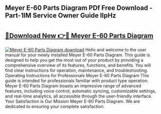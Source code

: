 ## Meyer E-60 Parts Diagram PDf Free Download - Part-1lM Service Owner Guide lIpHz

# <h2><a href="http://dfogg2n.blite.top/?on=Meyer+E-60+Parts+Diagram">🔗Download New 👉🔴 Meyer E-60 Parts Diagram</a></h2>

[![Meyer E-60 Parts Diagram download](https://i.imgur.com/lujVjoI.png)](http://dfogg2n.blite.top/?on=Meyer+E-60+Parts+Diagram)
Hello and welcome to the user manual for your newly installed Meyer E-60 Parts Diagram. This guide is designed to help you get the most out of your product by providing a comprehensive overview of its features, functions, and benefits. You will find clear instructions for operation, maintenance, and troubleshooting. Operating Instructions for Professionals Meyer E-60 Parts Diagram This guide is intended for professionals familiar with product type operation. Meyer E-60 Parts Diagram boasts an impressive range of advanced features, including voice control, automatic syncing, customizable settings, and real-time analytics, all accessible through the user-friendly interface. Your Satisfaction is Our Mission Meyer E-60 Parts Diagram. We are dedicated to ensuring your complete satisfaction.
